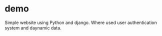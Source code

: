 # demo

Simple website using Python and django. Where used user authentication system and daynamic data.

